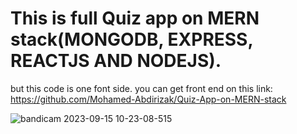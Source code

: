 # This is full Quiz app on MERN stack(MONGODB, EXPRESS, REACTJS AND NODEJS).
but this code is one font side.
you can get front end on this link: https://github.com/Mohamed-Abdirizak/Quiz-App-on-MERN-stack

![bandicam 2023-09-15 10-23-08-515](https://github.com/Mohamed-Abdirizak/Quiz-app-server-side/assets/63655278/bb175d50-1108-4b3c-a065-7872d0412d7e)
